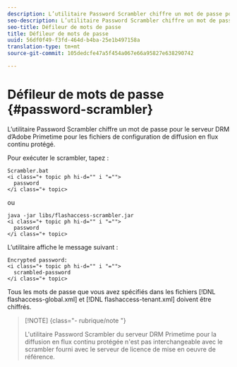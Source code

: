 ```yaml
---
description: L’utilitaire Password Scrambler chiffre un mot de passe pour le serveur DRM d’Adobe Primetime pour les fichiers de configuration de diffusion en flux continu protégé.
seo-description: L’utilitaire Password Scrambler chiffre un mot de passe pour le serveur DRM d’Adobe Primetime pour les fichiers de configuration de diffusion en flux continu protégé.
seo-title: Défileur de mots de passe
title: Défileur de mots de passe
uuid: 56df0f49-f3fd-464d-b4ba-25e1b497158a
translation-type: tm+mt
source-git-commit: 105dedcfe47a5f454a067e66a95827e638290742

---
```



# Défileur de mots de passe {#password-scrambler}

L’utilitaire Password Scrambler chiffre un mot de passe pour le serveur DRM d’Adobe Primetime pour les fichiers de configuration de diffusion en flux continu protégé.

Pour exécuter le scrambler, tapez :

```
Scrambler.bat  
<i class="+ topic ph hi-d="" i "="">
  password 
</i class="+ topic>
```

ou

```
java -jar libs/flashaccess-scrambler.jar  
<i class="+ topic ph hi-d="" i "="">
  password  
</i class="+ topic>
```

L’utilitaire affiche le message suivant :

```
Encrypted password:  
<i class="+ topic ph hi-d="" i "="">
  scrambled-password 
</i class="+ topic>
```

Tous les mots de passe que vous avez spécifiés dans les fichiers [!DNL flashaccess-global.xml] et [!DNL flashaccess-tenant.xml] doivent être chiffrés.

>[!NOTE] {class=&quot;- rubrique/note &quot;}
>
>L&#39;utilitaire Password Scrambler du serveur DRM Primetime pour la diffusion en flux continu protégée n&#39;est pas interchangeable avec le scrambler fourni avec le serveur de licence de mise en oeuvre de référence.
